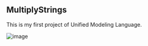 ## MultiplyStrings
This is my first project of Unified Modeling Language.


![image](https://user-images.githubusercontent.com/74858032/179734264-4bb9264c-be42-4fcf-9b2d-a93e1c8bc779.png)
